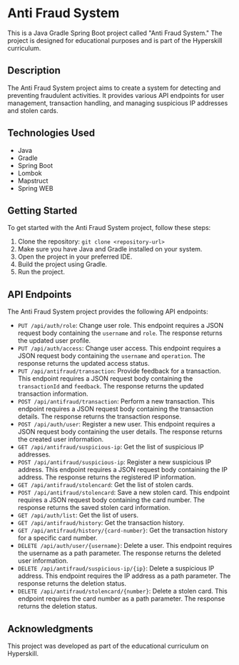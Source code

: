 # Anti Fraud System

This is a Java Gradle Spring Boot project called "Anti Fraud System." The project is designed for educational purposes and is part of the Hyperskill curriculum.

## Description

The Anti Fraud System project aims to create a system for detecting and preventing fraudulent activities. It provides various API endpoints for user management, transaction handling, and managing suspicious IP addresses and stolen cards.

## Technologies Used

- Java
- Gradle
- Spring Boot
- Lombok
- Mapstruct
- Spring WEB

## Getting Started

To get started with the Anti Fraud System project, follow these steps:

1. Clone the repository: `git clone <repository-url>`
2. Make sure you have Java and Gradle installed on your system.
3. Open the project in your preferred IDE.
4. Build the project using Gradle.
5. Run the project.

## API Endpoints

The Anti Fraud System project provides the following API endpoints:

- ``PUT /api/auth/role``: Change user role. This endpoint requires a JSON request body containing the `username` and `role`. The response returns the updated user profile.
- ``PUT /api/auth/access``: Change user access. This endpoint requires a JSON request body containing the `username` and `operation`. The response returns the updated access status.
- ``PUT /api/antifraud/transaction``: Provide feedback for a transaction. This endpoint requires a JSON request body containing the `transactionId` and `feedback`. The response returns the updated transaction information.
- ``POST /api/antifraud/transaction``: Perform a new transaction. This endpoint requires a JSON request body containing the transaction details. The response returns the transaction response.
- ``POST /api/auth/user``: Register a new user. This endpoint requires a JSON request body containing the user details. The response returns the created user information.
- ``GET /api/antifraud/suspicious-ip``: Get the list of suspicious IP addresses.
- ``POST /api/antifraud/suspicious-ip``: Register a new suspicious IP address. This endpoint requires a JSON request body containing the IP address. The response returns the registered IP information.
- ``GET /api/antifraud/stolencard``: Get the list of stolen cards.
- ``POST /api/antifraud/stolencard``: Save a new stolen card. This endpoint requires a JSON request body containing the card number. The response returns the saved stolen card information.
- ``GET /api/auth/list``: Get the list of users.
- ``GET /api/antifraud/history``: Get the transaction history.
- ``GET /api/antifraud/history/{card-number}``: Get the transaction history for a specific card number.
- ``DELETE /api/auth/user/{username}``: Delete a user. This endpoint requires the username as a path parameter. The response returns the deleted user information.
- ``DELETE /api/antifraud/suspicious-ip/{ip}``: Delete a suspicious IP address. This endpoint requires the IP address as a path parameter. The response returns the deletion status.
- ``DELETE /api/antifraud/stolencard/{number}``: Delete a stolen card. This endpoint requires the card number as a path parameter. The response returns the deletion status.

## Acknowledgments

This project was developed as part of the educational curriculum on Hyperskill.
